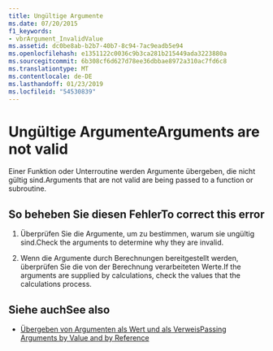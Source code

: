 ```yaml
---
title: Ungültige Argumente
ms.date: 07/20/2015
f1_keywords:
- vbrArgument_InvalidValue
ms.assetid: dc0be8ab-b2b7-40b7-8c94-7ac9eadb5e94
ms.openlocfilehash: e1351122c0036c9b3ca281b215449ada3223880a
ms.sourcegitcommit: 6b308cf6d627d78ee36dbbae8972a310ac7fd6c8
ms.translationtype: MT
ms.contentlocale: de-DE
ms.lasthandoff: 01/23/2019
ms.locfileid: "54530839"
---
```

# <a name="arguments-are-not-valid"></a><span data-ttu-id="47abe-102">Ungültige Argumente</span><span class="sxs-lookup"><span data-stu-id="47abe-102">Arguments are not valid</span></span>
<span data-ttu-id="47abe-103">Einer Funktion oder Unterroutine werden Argumente übergeben, die nicht gültig sind.</span><span class="sxs-lookup"><span data-stu-id="47abe-103">Arguments that are not valid are being passed to a function or subroutine.</span></span>  
  
## <a name="to-correct-this-error"></a><span data-ttu-id="47abe-104">So beheben Sie diesen Fehler</span><span class="sxs-lookup"><span data-stu-id="47abe-104">To correct this error</span></span>  
  
1.  <span data-ttu-id="47abe-105">Überprüfen Sie die Argumente, um zu bestimmen, warum sie ungültig sind.</span><span class="sxs-lookup"><span data-stu-id="47abe-105">Check the arguments to determine why they are invalid.</span></span>  
  
2.  <span data-ttu-id="47abe-106">Wenn die Argumente durch Berechnungen bereitgestellt werden, überprüfen Sie die von der Berechnung verarbeiteten Werte.</span><span class="sxs-lookup"><span data-stu-id="47abe-106">If the arguments are supplied by calculations, check the values that the calculations process.</span></span>  
  
## <a name="see-also"></a><span data-ttu-id="47abe-107">Siehe auch</span><span class="sxs-lookup"><span data-stu-id="47abe-107">See also</span></span>
- [<span data-ttu-id="47abe-108">Übergeben von Argumenten als Wert und als Verweis</span><span class="sxs-lookup"><span data-stu-id="47abe-108">Passing Arguments by Value and by Reference</span></span>](../../visual-basic/programming-guide/language-features/procedures/passing-arguments-by-value-and-by-reference.md)

